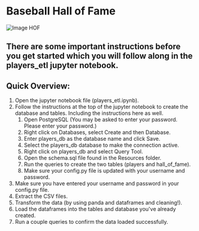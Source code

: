 # Baseball Hall of Fame

![Image HOF](https://www.whec.com/whecimages/repository/2019-02/1280x72080124b00-egxsv-1.jpg)

## There are some important instructions before you get started which you will follow along in the players_etl jupyter notebook.

## Quick Overview:

1. Open the jupyter notebook file (players_etl.ipynb).
2. Follow the instructions at the top of the jupyter notebook to create the database and tables. Including the instructions here as well.
    1. Open PostgreSQL (You may be asked to enter your password. Please enter your password.)
    2. Right click on Databases, select Create and then Database.
    3. Enter players_db as the database name and click Save.
    4. Select the players_db database to make the connection active.
    5. Right click on players_db and select Query Tool.
    6. Open the schema.sql file found in the Resources folder.
    7. Run the queries to create the two tables (players and hall_of_fame).
    8. Make sure your config.py file is updated with your username and password.
3. Make sure you have entered your username and password in your config.py file.
4. Extract the CSV files.
5. Transform the data (by using panda and dataframes and cleaning!).
6. Load the dataframes into the tables and database you've already created.
7. Run a couple queries to confirm the data loaded successfully.

